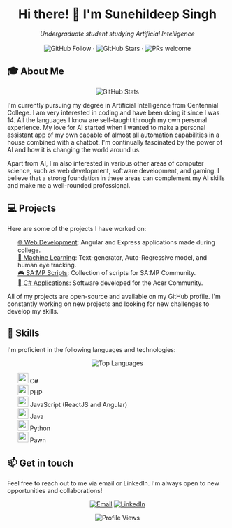 <h1 align="center">Hi there! 👋 I'm Sunehildeep Singh</h1>

<p align="center">
  <i>Undergraduate student studying Artificial Intelligence</i>
  <br>
  <br>
  <img src="https://img.shields.io/github/followers/Sunehildeep.svg?label=Follow&style=social" alt="GitHub Follow">
  ·
  <img src="https://img.shields.io/github/stars/Sunehildeep?affiliations=OWNER%2CCOLLABORATOR&style=social" alt="GitHub Stars">
  ·
  <img src="https://img.shields.io/badge/PRs-welcome-brightgreen.svg?style=flat" alt="PRs welcome">
</p>

<h2>🎓 About Me</h2>

<p align="center">
  <img src="https://github-readme-stats.vercel.app/api?username=Sunehildeep&show_icons=true&count_private=true&hide=issues,contribs&theme=dark" alt="GitHub Stats">
</p>

<p>I'm currently pursuing my degree in Artificial Intelligence from Centennial College. I am very interested in coding and have been doing it since I was 14. All the languages I know are self-taught through my own personal experience. My love for AI started when I wanted to make a personal assistant app of my own capable of almost all automation capabilities in a house combined with a chatbot. I'm continually fascinated by the power of AI and how it is changing the world around us.</p>

<p>Apart from AI, I'm also interested in various other areas of computer science, such as web development, software development, and gaming. I believe that a strong foundation in these areas can complement my AI skills and make me a well-rounded professional.</p>

<h2>💻 Projects</h2>

<p>Here are some of the projects I have worked on:</p>

<ul style="list-style-type:none;">
  <li><a href="https://github.com/stars/Sunehildeep/lists/web-development">🌐 Web Development</a>: Angular and Express applications made during college.</li>
  <li><a href="https://github.com/stars/Sunehildeep/lists/machine-learning">🤖 Machine Learning</a>: Text-generator, Auto-Regressive model, and human eye tracking.</li>
  <li><a href="https://github.com/stars/Sunehildeep/lists/sa-mp">🎮 SA:MP Scripts</a>: Collection of scripts for SA:MP Community.</li>
  <li><a href="https://github.com/stars/Sunehildeep/lists/c-applications">📱 C# Applications</a>: Software developed for the Acer Community.</li>
</ul>

<p>All of my projects are open-source and available on my GitHub profile. I'm constantly working on new projects and looking for new challenges to develop my skills.</p>

<h2>🚀 Skills</h2>

<p>I'm proficient in the following languages and technologies:</p>

<p align="center">
  <img src="https://github-readme-stats.vercel.app/api/top-langs/?username=Sunehildeep&layout=compact&theme=dark" alt="Top Languages">
</p>

<ul style="list-style-type:none;">
  <li><img width=24 height=24 src="https://img.icons8.com/color/24/000000/c-sharp-logo.png"/> C#</li>
  <li><img width=24 height=24 src="https://img.icons8.com/ios/50/000000/php-logo.png"/> PHP</li>
  <li><img width=24 height=24 src="https://img.icons8.com/color/24/000000/javascript.png"/> JavaScript (ReactJS and Angular)</li>
  <li><img width=24 height=24 src="https://img.icons8.com/ios/50/000000/java-coffee-cup-logo.png"/> Java</li>
  <li><img width=24 height=24 src="https://img.icons8.com/ios/50/000000/python.png"/> Python</li>
  <li><img width=24 height=24 src="https://img.icons8.com/ios/50/000000/c.png"/> Pawn</li>
</ul>

<h2>📫 Get in touch</h2>

<p>Feel free to reach out to me via email or LinkedIn. I'm always open to new opportunities and collaborations!</p>

<p align="center">
  <a href="mailto:nsunehil@gmail.com"><img src="https://img.shields.io/badge/Email-Me!-informational?style=flat&logo=gmail&logoColor=white&color=2bbc8a" alt="Email"></a>
  <a href="https://www.linkedin.com/in/sunehildeepsingh"><img src="https://img.shields.io/badge/LinkedIn-Connect!-informational?style=flat&logo=linkedin&logoColor=white&color=2bbc8a" alt="LinkedIn"></a>
</p>

<p align="center">
  <img src="https://komarev.com/ghpvc/?username=Sunehildeep&label=Profile%20views&color=0e75b6&style=flat" alt="Profile Views">
</p>
